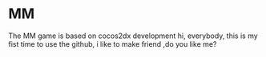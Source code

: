 MM
==

The MM game is based on cocos2dx development
hi, everybody, this is my fist time to use the github, i like to make friend ,do you like me?
